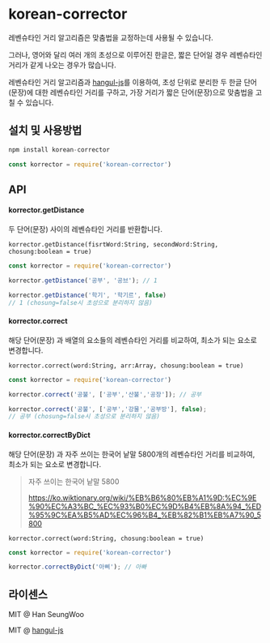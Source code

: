 # korean-corrector

레벤슈타인 거리 알고리즘은 맞춤법을 교정하는데 사용될 수 있습니다. 

그러나, 영어와 달리 여러 개의 초성으로 이루어진 한글은, 짧은 단어일 경우 레벤슈타인 거리가 같게 나오는 경우가 많습니다.



레벤슈타인 거리 알고리즘과 [hangul-js](https://github.com/e-/Hangul.js)를 이용하여, 초성 단위로 분리한 두 한글 단어(문장)에 대한 레벤슈타인 거리를 구하고, 가장 거리가 짧은 단어(문장)으로 맞춤법을 고칠 수 있습니다.



## 설치 및 사용방법

```javascript
npm install korean-corrector
```

```javascript
const korrector = require('korean-corrector')
```



## API

#### korrector.getDistance

두 단어(문장) 사이의 레벤슈타인 거리를 반환합니다.

`korrector.getDistance(fisrtWord:String, secondWord:String, chosung:boolean = true)` 

```javascript
const korrector = require('korean-corrector')

korrector.getDistance('공부', '공브'); // 1

korrector.getDistance('학기', '학기르', false) 
// 1 (chosung=false시 초성으로 분리하지 않음)
```



#### korrector.correct

해당 단어(문장) 과 배열의 요소들의 레벤슈타인 거리를 비교하여, 최소가 되는 요소로 변경합니다.

`korrector.correct(word:String, arr:Array, chosung:boolean = true)` 

```javascript
const korrector = require('korean-corrector')

korrector.correct('공불', ['공부','산불','공장']); // 공부

korrector.correct('공불', ['공부','강물','공부방'], false);
// 공부 (chosung=false시 초성으로 분리하지 않음)
```



#### korrector.correctByDict

해당 단어(문장) 과 자주 쓰이는 한국어 낱말 5800개의 레벤슈타인 거리를 비교하여, 최소가 되는 요소로 변경합니다.

> 자주 쓰이는 한국어 낱말 5800
>
> https://ko.wiktionary.org/wiki/%EB%B6%80%EB%A1%9D:%EC%9E%90%EC%A3%BC_%EC%93%B0%EC%9D%B4%EB%8A%94_%ED%95%9C%EA%B5%AD%EC%96%B4_%EB%82%B1%EB%A7%90_5800

`korrector.correct(word:String, chosung:boolean = true)` 

```javascript
const korrector = require('korean-corrector')

korrector.correctByDict('아삐'); // 아빠
```



## 라이센스

MIT @ Han SeungWoo

MIT @ [hangul-js](https://github.com/e-/Hangul.js)

